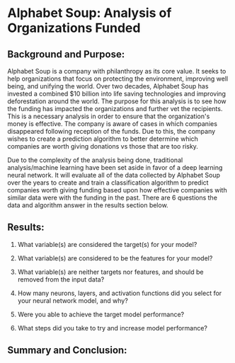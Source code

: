 # Alphabet Soup: Analysis of Organizations Funded

## Background and Purpose:
Alphabet Soup is a company with philanthropy as its core value. It seeks to help organizations that focus on protecting the environment, improving well being, and unifying the world. Over two decades, Alphabet Soup has invested a combined $10 billion into life saving technologies and improving deforestation around the world. The purpose for this analysis is to see how the funding has impacted the organizations and further vet the recipients. This is a necessary analysis in order to ensure that the organization's money is effective. The company is aware of cases in which companies disappeared following reception of the funds. Due to this, the company wishes to create a prediction algorithm to better determine which companies are worth giving donations vs those that are too risky. 

Due to the complexity of the analysis being done, traditional analysis/machine learning have been set aside in favor of a deep learning neural network. It will evaluate all of the data collected by Alphabet Soup over the years to create and train a classification algorithm to predict companies worth giving funding based upon how effective companies with similar data were with the funding in the past. There are 6 questions the data and algorithm answer in the results section below.

## Results:
1) What variable(s) are considered the target(s) for your model?

2) What variable(s) are considered to be the features for your model?

3) What variable(s) are neither targets nor features, and should be removed from the input data?

4) How many neurons, layers, and activation functions did you select for your neural network model, and why?

5) Were you able to achieve the target model performance?

6) What steps did you take to try and increase model performance?

## Summary and Conclusion:
